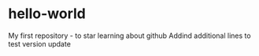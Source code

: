 # hello-world
My first repository - to star learning about github 
Addind additional lines to test version update
